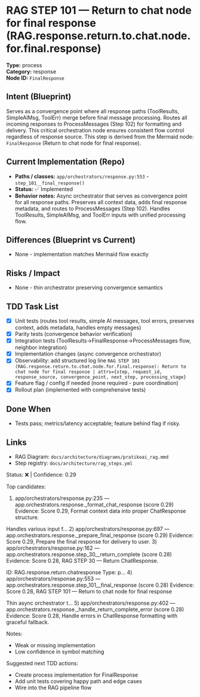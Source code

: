 # RAG STEP 101 — Return to chat node for final response (RAG.response.return.to.chat.node.for.final.response)

**Type:** process  
**Category:** response  
**Node ID:** `FinalResponse`

## Intent (Blueprint)
Serves as a convergence point where all response paths (ToolResults, SimpleAIMsg, ToolErr) merge before final message processing. Routes all incoming responses to ProcessMessages (Step 102) for formatting and delivery. This critical orchestration node ensures consistent flow control regardless of response source. This step is derived from the Mermaid node: `FinalResponse` (Return to chat node for final response).

## Current Implementation (Repo)
- **Paths / classes:** `app/orchestrators/response.py:553` - `step_101__final_response()`
- **Status:** ✅ Implemented
- **Behavior notes:** Async orchestrator that serves as convergence point for all response paths. Preserves all context data, adds final response metadata, and routes to ProcessMessages (Step 102). Handles ToolResults, SimpleAIMsg, and ToolErr inputs with unified processing flow.

## Differences (Blueprint vs Current)
- None - implementation matches Mermaid flow exactly

## Risks / Impact
- None - thin orchestrator preserving convergence semantics

## TDD Task List
- [x] Unit tests (routes tool results, simple AI messages, tool errors, preserves context, adds metadata, handles empty messages)
- [x] Parity tests (convergence behavior verification)
- [x] Integration tests (ToolResults→FinalResponse→ProcessMessages flow, neighbor integration)
- [x] Implementation changes (async convergence orchestrator)
- [x] Observability: add structured log line
  `RAG STEP 101 (RAG.response.return.to.chat.node.for.final.response): Return to chat node for final response | attrs={step, request_id, response_source, convergence_point, next_step, processing_stage}`
- [x] Feature flag / config if needed (none required - pure coordination)
- [x] Rollout plan (implemented with comprehensive tests)

## Done When
- Tests pass; metrics/latency acceptable; feature behind flag if risky.

## Links
- RAG Diagram: `docs/architecture/diagrams/pratikoai_rag.mmd`
- Step registry: `docs/architecture/rag_steps.yml`


<!-- AUTO-AUDIT:BEGIN -->
Status: ❌  |  Confidence: 0.29

Top candidates:
1) app/orchestrators/response.py:235 — app.orchestrators.response._format_chat_response (score 0.29)
   Evidence: Score 0.29, Format context data into proper ChatResponse structure.

Handles various input f...
2) app/orchestrators/response.py:697 — app.orchestrators.response._prepare_final_response (score 0.29)
   Evidence: Score 0.29, Prepare the final response for delivery to user.
3) app/orchestrators/response.py:162 — app.orchestrators.response.step_30__return_complete (score 0.28)
   Evidence: Score 0.28, RAG STEP 30 — Return ChatResponse.

ID: RAG.response.return.chatresponse
Type: p...
4) app/orchestrators/response.py:553 — app.orchestrators.response.step_101__final_response (score 0.28)
   Evidence: Score 0.28, RAG STEP 101 — Return to chat node for final response

Thin async orchestrator t...
5) app/orchestrators/response.py:402 — app.orchestrators.response._handle_return_complete_error (score 0.28)
   Evidence: Score 0.28, Handle errors in ChatResponse formatting with graceful fallback.

Notes:
- Weak or missing implementation
- Low confidence in symbol matching

Suggested next TDD actions:
- Create process implementation for FinalResponse
- Add unit tests covering happy path and edge cases
- Wire into the RAG pipeline flow
<!-- AUTO-AUDIT:END -->
